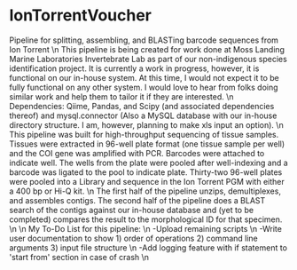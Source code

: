 # IonTorrentVoucher
Pipeline for splitting, assembling, and BLASTing barcode sequences from Ion Torrent \n
This pipeline is being created for work done at Moss Landing Marine Laboratories Invertebrate Lab as part of our non-indigenous species identification project.  It is currently a work in progress, however, it is functional on our in-house system.  At this time, I would not expect it to be fully functional on any other system.  I would love to hear from folks doing similar work and help them to tailor it if they are interested. \n
Dependencies: Qiime, Pandas, and Scipy (and associated dependencies thereof) and mysql.connector (Also a MySQL database with our in-house directory structure.  I am, however, planning to make xls input an option).  \n
This pipeline was built for high-throughput sequencing of tissue samples.  Tissues were extracted in 96-well plate format (one tissue sample per well) and the COI gene was amplified with PCR.  Barcodes were attached to indicate well.  The wells from the plate were pooled after well-indexing and a barcode was ligated to the pool to indicate plate.  Thirty-two 96-well plates were pooled into a Library and sequence in the Ion Torrent PGM with either a 400 bp or Hi-Q kit. \n
The first half of the pipeline unzips, demultiplexes, and assembles contigs.  The second half of the pipeline does a BLAST search of the contigs against our in-house database and (yet to be completed) compares the result to the morphological ID for that specimen. \n
\n
My To-Do List for this pipeline: \n
-Upload remaining scripts \n
-Write user documentation to show 1) order of operations 2) command line arguments 3) input file structure \n
-Add logging feature with if statement to 'start from' section in case of crash \n
